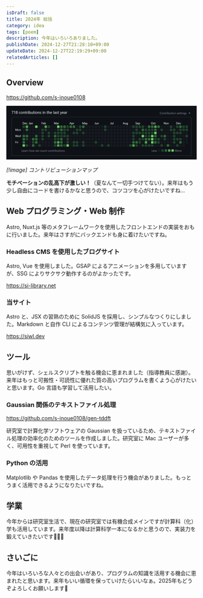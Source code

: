 ```yaml
---
isDraft: false
title: 2024年 総括
category: idea
tags: [poem]
description: 今年はいろいろありました。
publishDate: 2024-12-27T21:28:10+09:00
updateDate: 2024-12-27T22:19:29+09:00
relatedArticles: []
---
```


## Overview

https://github.com/s-inoue0108

![GitHub コントリビューション](./images/2024-summary/github-contributions.png)

*[!image] コントリビューションマップ*

**モチベーションの乱高下が激しい！**（夏なんて一切手つけてない）。来年はもう少し自由にコードを書けるかなと思うので、コツコツを心がけたいですね...

## Web プログラミング・Web 制作

Astro, Nuxt.js 等のメタフレームワークを使用したフロントエンドの実装をおもに行いました。来年はさすがにバックエンドも身に着けたいですね。

### Headless CMS を使用したブログサイト

Astro, Vue を使用しました。GSAP によるアニメーションを多用していますが、SSG によりサクサク動作するのがよかったです。

https://si-library.net

### 当サイト

Astro と、JSX の習熟のために SolidJS を採用し、シンプルなつくりにしました。Markdown と自作 CLI によるコンテンツ管理が結構気に入っています。

https://siwl.dev

## ツール

思いがけず、シェルスクリプトを触る機会に恵まれました（指導教員に感謝）。来年はもっと可搬性・可読性に優れた質の高いプログラムを書くよう心がけたいと思います。Go 言語も学習して活用したい。

### Gaussian 関係のテキストファイル処理

https://github.com/s-inoue0108/gen-tddft

研究室で計算化学ソフトウェアの Gaussian を扱っているため、テキストファイル処理の効率化のためのツールを作成しました。研究室に Mac ユーザーが多く、可用性を重視して Perl を使っています。

### Python の活用

Matplotlib や Pandas を使用したデータ処理を行う機会がありました。もっとうまく活用できるようになりたいですね。

## 学業

今年からは研究室生活で、現在の研究室では有機合成メインですが計算科（化）学も活用しています。来年度以降は計算科学一本になるかと思うので、実装力を鍛えていきたいです💪💪💪

## さいごに

今年はいろいろな人々との出会いがあり、プログラムの知識を活用する機会に恵まれたと思います。来年もいい循環を保っていけたらいいなぁ。2025年もどうぞよろしくお願いします🫡